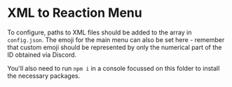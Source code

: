 # XML to Reaction Menu
To configure, paths to XML files should be added to the array in `config.json`.
The emoji for the main menu can also be set here - remember that custom emoji
should be represented by only the numerical part of the ID obtained via Discord.

You'll also need to run `npm i` in a console focussed on this folder to install the necessary packages.
